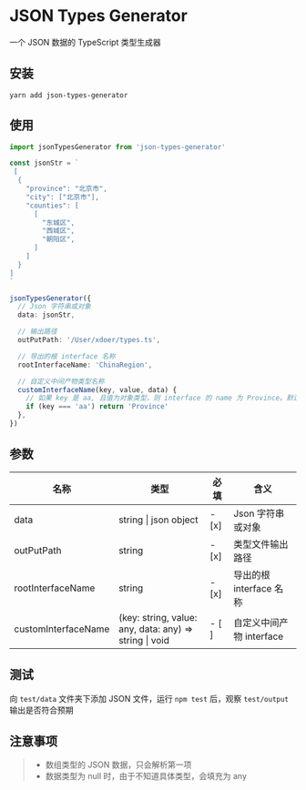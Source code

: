 # JSON Types Generator

一个 JSON 数据的 TypeScript 类型生成器

## 安装

```base
yarn add json-types-generator
```

## 使用

```ts
import jsonTypesGenerator from 'json-types-generator'

const jsonStr = `
 [
  {
    "province": "北京市",
    "city": ["北京市"],
    "counties": [
      [
        "东城区",
        "西城区",
        "朝阳区",
      ]
    ]
  }
]
`

jsonTypesGenerator({
  // Json 字符串或对象
  data: jsonStr,

  // 输出路径
  outPutPath: '/User/xdoer/types.ts',

  // 导出的根 interface 名称
  rootInterfaceName: 'ChinaRegion',

  // 自定义中间产物类型名称
  customInterfaceName(key, value, data) {
    // 如果 key 是 aa, 且值为对象类型，则 interface 的 name 为 Province。默认为 key 的 upFirst 值 Aa
    if (key === 'aa') return 'Province'
  },
})
```

## 参数

| 名称                | 类型                                                   | 必填  | 含义                     |
| ------------------- | ------------------------------------------------------ | ----- | ------------------------ |
| data                | string \| json object                                  | - [x] | Json 字符串或对象        |
| outPutPath          | string                                                 | - [x] | 类型文件输出路径         |
| rootInterfaceName   | string                                                 | - [x] | 导出的根 interface 名称  |
| customInterfaceName | (key: string, value: any, data: any) => string \| void | - [ ] | 自定义中间产物 interface |

## 测试

向 `test/data` 文件夹下添加 JSON 文件，运行 `npm test` 后，观察 `test/output` 输出是否符合预期

## 注意事项

> - 数组类型的 JSON 数据，只会解析第一项
> - 数据类型为 null 时，由于不知道具体类型，会填充为 any
